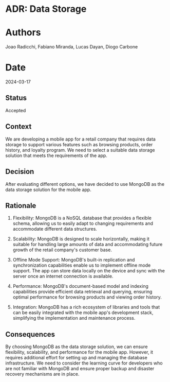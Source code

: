# ADR: Data Storage

# Authors

Joao Radicchi, Fabiano Miranda, Lucas Dayan, Diogo Carbone

# Date

2024-03-17

## Status

Accepted

## Context

We are developing a mobile app for a retail company that requires data storage to support various features such as browsing products, order history, and loyalty program. We need to select a suitable data storage solution that meets the requirements of the app.

## Decision

After evaluating different options, we have decided to use MongoDB as the data storage solution for the mobile app.

## Rationale

1. Flexibility: MongoDB is a NoSQL database that provides a flexible schema, allowing us to easily adapt to changing requirements and accommodate different data structures.

2. Scalability: MongoDB is designed to scale horizontally, making it suitable for handling large amounts of data and accommodating future growth of the retail company's customer base.

3. Offline Mode Support: MongoDB's built-in replication and synchronization capabilities enable us to implement offline mode support. The app can store data locally on the device and sync with the server once an internet connection is available.

4. Performance: MongoDB's document-based model and indexing capabilities provide efficient data retrieval and querying, ensuring optimal performance for browsing products and viewing order history.

5. Integration: MongoDB has a rich ecosystem of libraries and tools that can be easily integrated with the mobile app's development stack, simplifying the implementation and maintenance process.

## Consequences

By choosing MongoDB as the data storage solution, we can ensure flexibility, scalability, and performance for the mobile app. However, it requires additional effort for setting up and managing the database infrastructure. We need to consider the learning curve for developers who are not familiar with MongoDB and ensure proper backup and disaster recovery mechanisms are in place.
